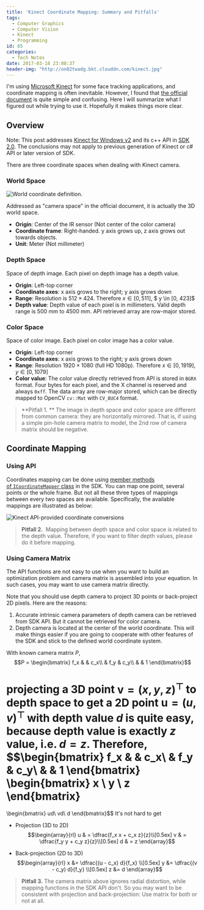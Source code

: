 ```yaml
---
title: 'Kinect Coordinate Mapping: Summary and Pitfalls'
tags:
  - Computer Graphics
  - Computer Vision
  - Kinect
  - Programming
id: 65
categories:
  - Tech Notes
date: 2017-03-18 23:08:37
header-img: "http://on02twadg.bkt.clouddn.com/kinect.jpg"
---
```


I'm using [Microsoft Kinect](https://www.microsoft.com/en-us/kinectforwindows/) for some face tracking applications, and coordinate mapping is often inevitable. However, I found that [the official document](https://msdn.microsoft.com/en-us/library/dn799271.aspx) is quite simple and confusing. Here I will summarize what I figured out while trying to use it. Hopefully it makes things more clear.

## Overview

Note: This post addresses [Kinect for Windows v2](https://www.microsoft.com/en-us/kinectforwindows/) and its c++ API in [SDK 2.0](http://www.microsoft.com/en-us/download/details.aspx?id=44561). The conclusions may not apply to previous generation of Kinect or c# API or later version of SDK.

There are three coordinate spaces when dealing with Kinect camera.

### World Space

![World coordinate definition.](https://i-msdn.sec.s-msft.com/dynimg/IC757720.png)

Addressed as "camera space" in the official document, it is actually the 3D world space.

*   **Origin**: Center of the IR sensor (Not center of the color camera)
*   **Coordinate frame**: Right-handed. y axis grows up, z axis grows out towards objects.
*   **Unit**: Meter (Not millimeter)

### Depth Space

Space of depth image. Each pixel on depth image has a depth value.

*   **Origin**: Left-top corner
*   **Coordinate axes**: x axis grows to the right; y axis grows down
*   **Range**: Resolution is $512 \times 424$. Therefore $x \in [0, 511]$, $ y \in [0, 423]$
*   **Depth value**: Depth value of each pixel is in millimeters. Valid depth range is 500 mm to 4500 mm. API retrieved array are row-major stored.

### Color Space

Space of color image. Each pixel on color image has a color value.

*   **Origin**: Left-top corner
*   **Coordinate axes**: x axis grows to the right; y axis grows down
*   **Range**: Resolution $1920 \times 1080$ (full HD 1080p). Therefore $x \in [0, 1919]$, $y \in [0, 1079]$
*   **Color value**: The color value directly retrieved from API is stored in `BGRX` format. Four bytes for each pixel, and the X channel is reserved and always `0xff`. The data array are row-major stored, which can be directly mapped to OpenCV `cv::Mat` with `CV_8UC4` format.

> **Pitfall 1. **
> The image in depth space and color space are different from common camera: they are horizontally mirrored. That is, if using a simple pin-hole camera matrix to model, the 2nd row of camera matrix should be negative.

## Coordinate Mapping

### Using API

Coordinates mapping can be done using [member methods of `ICoordinateMapper` class](https://msdn.microsoft.com/en-us/library/microsoft.kinect.kinect.icoordinatemapper.aspx) in the SDK. You can map one point, several points or the whole frame. But not all these three types of mappings between every two spaces are available. Specifically, the available mappings are illustrated as below:

![Kinect API-provided coordinate conversions](http://on02twadg.bkt.clouddn.com/kinect-api-coord-conv.svg)

> **Pitfall 2.** 
> Mapping between depth space and color space is related to the depth value. Therefore, if you want to filter depth values, please do it before mapping.

### Using Camera Matrix

The API functions are not easy to use when you want to build an optimization problem and camera matrix is assembled into your equation. In such cases, you may want to use camera matrix directly.

Note that you should use depth camera to project 3D points or back-project 2D pixels. Here are the reasons:

1.  Accurate intrinsic camera parameters of depth camera can be retrieved from SDK API. But it cannot be retrieved for color camera.
2.  Depth camera is located at the center of the world coordinate. This will make things easier if you are going to cooperate with other features of the SDK and stick to the defined world coordinate system.

With known camera matrix $P$,
$$P =
\begin{bmatrix}
f_x & & c_x\\
& f_y & c_y\\
& & 1
\end{bmatrix}$$

projecting a 3D point $\mathbf{v} = (x, y, z)^\top$ to depth space to get a 2D point $\mathbf{u} = (u,v)^\top$ with depth value $d$ is quite easy, because depth value is exactly $z$ value, i.e. $d = z$. Therefore,
$$\begin{bmatrix}
f_x & & c_x\\
& f_y & c_y\\
& & 1
\end{bmatrix}
\begin{bmatrix}
x \\ y \\ z
\end{bmatrix}
=
\begin{bmatrix}
ud\\ vd\\ d
\end{bmatrix}$$
It's not hard to get

*   Projection (3D to 2D)
$$\begin{array}{rl}
u & = \dfrac{f_x x + c_x z}{z}\\[0.5ex]
v & = \dfrac{f_y y + c_y z}{z}\\[0.5ex]
d & = z
\end{array}$$

*   Back-projection (2D to 3D)
$$\begin{array}{rl}
x &= \dfrac{(u - c_x) d}{f_x} \\[0.5ex]
y &= \dfrac{(v - c_y) d}{f_y} \\[0.5ex]
z &= d
\end{array}$$

> **Pitfall 3.** 
> The camera matrix above ignores radial distortion, while mapping functions in the SDK API don't. So you may want to be consistent with projection and back-projection: Use matrix for both or not at all.